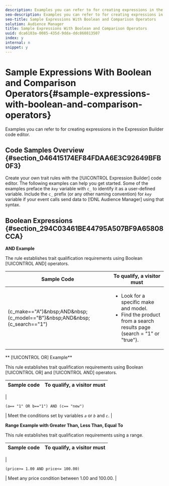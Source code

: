 ```yaml
---
description: Examples you can refer to for creating expressions in the Expression Builder code editor.
seo-description: Examples you can refer to for creating expressions in the Expression Builder code editor.
seo-title: Sample Expressions With Boolean and Comparison Operators
solution: Audience Manager
title: Sample Expressions With Boolean and Comparison Operators
uuid: dca6103a-0085-435d-9dda-ddc860813507
index: y
internal: n
snippet: y
---
```


# Sample Expressions With Boolean and Comparison Operators{#sample-expressions-with-boolean-and-comparison-operators}

Examples you can refer to for creating expressions in the Expression Builder code editor.

## Code Samples Overview {#section_046415174EF84FDAA6E3C92649BFB0F3}

<!-- 

r_tb_expression_samples.xml

 -->

Create your own trait rules with the [!UICONTROL Expression Builder] code editor. The following examples can help you get started. Some of the examples preface the *`key`* variable with `c_` to identify it as a user-defined variable. Include the `c_` prefix (or any other naming convention) for *`key`* variable if your event calls send data to [!DNL Audience Manager] using that syntax.

## Boolean Expressions {#section_294C03461BE44795A507BF9A65808CCA}

**AND Example**

The rule establishes trait qualification requirements using Boolean [!UICONTROL AND] operators.  

<table id="table_7C5E23EC9E0F43B182EA9771D7BB6E87"> 
 <thead> 
  <tr> 
   <th colname="col1" class="entry"> Sample Code </th> 
   <th colname="col2" class="entry"> To qualify, a visitor must </th> 
  </tr> 
 </thead>
 <tbody> 
  <tr> 
   <td colname="col1"> 
    <codeblock>
      (c_make=="A")&amp;nbsp;AND&amp;nbsp;(c_model=="B")&amp;nbsp;AND&amp;nbsp;(c_search=="1") 
    </codeblock> </td> 
   <td colname="col2"> 
    <ul id="ul_F1BB5084FB794BE7A3569F9C106FC481"> 
     <li id="li_56E8C3BACF1C4B33A46CF92C51FF2286">Look for a specific make and model. </li> 
     <li id="li_DD55F053BFCF4B0888B6994013000DB2">Find the product from a search results page (search = "1" or "true"). </li> 
    </ul> </td> 
  </tr> 
 </tbody> 
</table>

** [!UICONTROL OR] Example**

This rule establishes trait qualification requirements using Boolean [!UICONTROL OR] and [!UICONTROL AND] operators.  

|  Sample code  | To qualify, a visitor must  |
|---|---|
|  

```
(a== "1" OR b=="1") AND (c== "new")
```

| Meet the conditions set by variables *`a`* or *`b`* and *`c`*.  |

**Range Example with Greater Than, Less Than, Equal To**

This rule establishes trait qualification requirements using a range.  

|  Sample code  | To qualify, a visitor must  |
|---|---|
|  

```
(price>= 1.00 AND price<= 100.00)
```

| Meet any price condition between 1.00 and 100.00.  |

